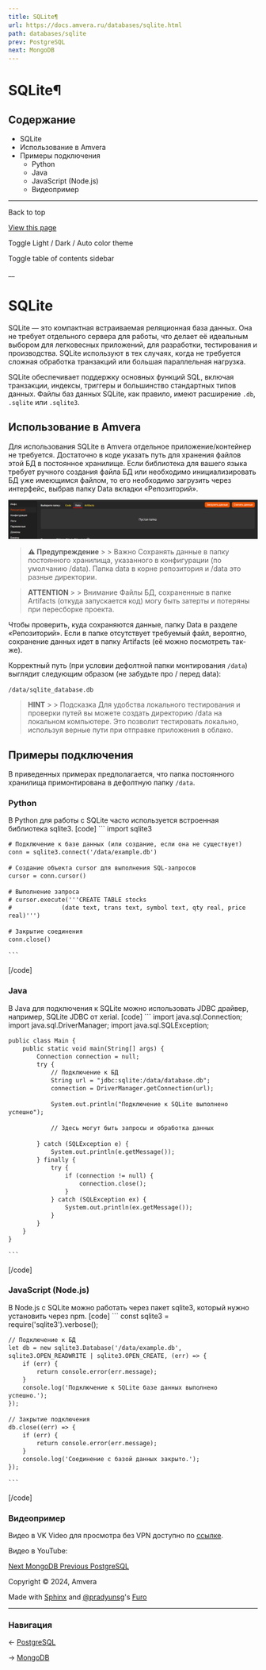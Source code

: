 ```yaml
---
title: SQLite¶
url: https://docs.amvera.ru/databases/sqlite.html
path: databases/sqlite
prev: PostgreSQL
next: MongoDB
---
```


# SQLite¶

## Содержание

- SQLite
- Использование в Amvera
- Примеры подключения
  - Python
  - Java
  - JavaScript (Node.js)
  - Видеопример

---

Back to top

[ View this page ](<../_sources/databases/sqlite.md.txt> "View this page")

Toggle Light / Dark / Auto color theme

Toggle table of contents sidebar

__

# SQLite

SQLite — это компактная встраиваемая реляционная база данных. Она не требует отдельного сервера для работы, что делает её идеальным выбором для легковесных приложений, для разработки, тестирования и производства. SQLite используют в тех случаях, когда не требуется сложная обработка транзакций или большая параллельная нагрузка.

SQLite обеспечивает поддержку основных функций SQL, включая транзакции, индексы, триггеры и большинство стандартных типов данных. Файлы баз данных SQLite, как правило, имеют расширение ``.db``, ``.sqlite`` или ``.sqlite3``.

## Использование в Amvera

Для использования SQLite в Amvera отдельное приложение/контейнер не требуется. Достаточно в коде указать путь для хранения файлов этой БД в постоянное хранилище. Если библиотека для вашего языка требует ручного создания файла БД или необходимо инициализировать БД уже имеющимся файлом, то его необходимо загрузить через интерфейс, выбрав папку Data вкладки «Репозиторий».

![data_folder](images/data_folder.png)

> **⚠️ Предупреждение** > > Важно Сохранять данные в папку постоянного хранилища, указанного в конфигурации (по умолчанию /data). Папка data в корне репозитория и /data это разные директории. 

> **ATTENTION** > > Внимание Файлы БД, сохраненные в папке Artifacts (откуда запускается код) могу быть затерты и потеряны при пересборке проекта. 

Чтобы проверить, куда сохраняются данные, папку Data в разделе «Репозиторий». Если в папке отсутствует требуемый файл, вероятно, сохранение данных идет в папку Artifacts (её можно посмотреть так-же).

Корректный путь (при условии дефолтной папки монтирования ``/data``) выглядит следующим образом (не забудьте про / перед data):

``/data/sqlite_database.db``

> **HINT** > > Подсказка Для удобства локального тестирования и проверки путей вы можете создать директорию /data на локальном компьютере. Это позволит тестировать локально, используя верные пути при отправке приложения в облако. 

## Примеры подключения

В приведенных примерах предполагается, что папка постоянного хранилища примонтирована в дефолтную папку ``/data``.

### Python

В Python для работы с SQLite часто используется встроенная библиотека sqlite3.
[code] 
    ```
    import sqlite3
    
    # Подключение к базе данных (или создание, если она не существует)
    conn = sqlite3.connect('/data/example.db')
    
    # Создание объекта cursor для выполнения SQL-запросов
    cursor = conn.cursor()
    
    # Выполнение запроса
    # cursor.execute('''CREATE TABLE stocks
    #              (date text, trans text, symbol text, qty real, price real)''')
    
    # Закрытие соединения
    conn.close()
    
    ```
    
[/code]

### Java

В Java для подключения к SQLite можно использовать JDBC драйвер, например, SQLite JDBC от xerial.
[code] 
    ```
    import java.sql.Connection;
    import java.sql.DriverManager;
    import java.sql.SQLException;
    
    public class Main {
        public static void main(String[] args) {
            Connection connection = null;
            try {
                // Подключение к БД
                String url = "jdbc:sqlite:/data/database.db";
                connection = DriverManager.getConnection(url);
                
                System.out.println("Подключение к SQLite выполнено успешно");
                
                // Здесь могут быть запросы и обработка данных
                
            } catch (SQLException e) {
                System.out.println(e.getMessage());
            } finally {
                try {
                    if (connection != null) {
                        connection.close();
                    }
                } catch (SQLException ex) {
                    System.out.println(ex.getMessage());
                }
            }
        }
    }
    
    ```
    
[/code]

### JavaScript (Node.js)

В Node.js с SQLite можно работать через пакет sqlite3, который нужно установить через npm.
[code] 
    ```
    const sqlite3 = require('sqlite3').verbose();
    
    // Подключение к БД
    let db = new sqlite3.Database('/data/example.db', sqlite3.OPEN_READWRITE | sqlite3.OPEN_CREATE, (err) => {
        if (err) {
            return console.error(err.message);
        }
        console.log('Подключение к SQLite базе данных выполнено успешно.');
    });
    
    // Закрытие подключения
    db.close((err) => {
        if (err) {
            return console.error(err.message);
        }
        console.log('Соединение с базой данных закрыто.');
    });
    
    ```
    
[/code]

### Видеопример

Видео в VK Video для просмотра без VPN доступно по [ссылке](<https://vkvideo.ru/video-167699755_456239049>).

Видео в YouTube:

[ Next MongoDB ](<mongodb.html>) [ Previous PostgreSQL ](<postgreSQL.html>)

Copyright © 2024, Amvera 

Made with [Sphinx](<https://www.sphinx-doc.org/>) and [@pradyunsg](<https://pradyunsg.me>)'s [Furo](<https://github.com/pradyunsg/furo>)


---

### Навигация

← [PostgreSQL](https://docs.amvera.ru/postgreSQL.html)

→ [MongoDB](https://docs.amvera.ru/mongodb.html)
